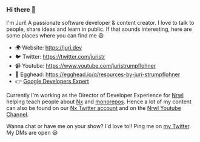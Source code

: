### Hi there 👋

I'm Juri! A passionate software developer & content creator. I love to talk to people, share ideas and learn in public. If that sounds interesting, here are some places where you can find me 😃

- 🌍 Website: https://juri.dev
- 🐦 Twitter: https://twitter.com/juristr
- 📹 Youtube: https://www.youtube.com/juristrumpflohner
- 🥚 Egghead: https://egghead.io/q/resources-by-juri-strumpflohner
- 👉 [Google Developers Expert](https://developers.google.com/community/experts/directory/profile/profile-juri-strumpflohner)

Currently I'm working as the Director of Developer Experience for [Nrwl](https://github.com/nrwl) helping teach people about [Nx](https://nx.dev) and [monorepos](https://monorepo.tools). Hence a lot of my content can also be found on our [Nx Twitter account](https://twitter.com/nxdevtools) and on the [Nrwl Youtube Channel](https://www.youtube.com/nrwl_io).

Wanna chat or have me on your show? I'd love to!! Ping me on [my Twitter](https://twitter.com/juristr). My DMs are open 😃

